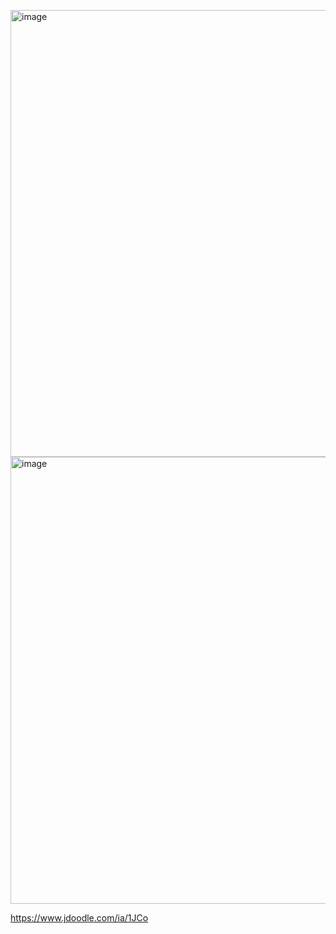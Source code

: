 <img width="1227" height="715" alt="image" src="https://github.com/user-attachments/assets/bb133730-2bc3-4fba-aaf9-bd5d26eef819" /><img width="1227" height="715" alt="image" src="https://github.com/user-attachments/assets/2b0a0a3e-d71d-4435-944f-13411bc4f05f" />

https://www.jdoodle.com/ia/1JCo
